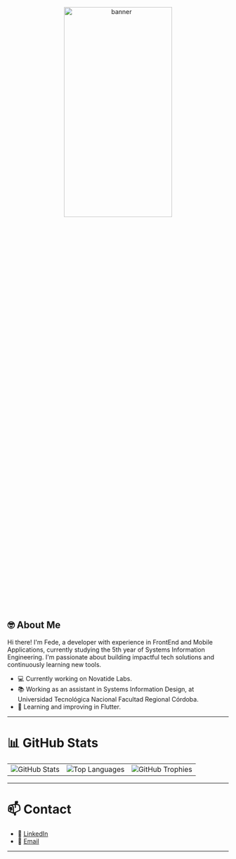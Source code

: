 <!-- Banner principal (puede ser una imagen animada o estática) -->
<p align="center">
  <img src="https://i0.wp.com/media4.giphy.com/media/c1raPwW4r7nK8/giphy.gif" alt="banner" width="70%" height="35%" />
</p>

## 🤓 About Me

Hi there! I'm Fede, a developer with experience in FrontEnd and Mobile Applications, currently studying the 5th
year of Systems Information Engineering.
I'm passionate about building impactful tech solutions and continuously learning new tools.

- 💻 Currently working on Novatide Labs.
- 📚 Working as an assistant in Systems Information Design, at Universidad Tecnológica Nacional Facultad Regional Córdoba.  
- 🌱 Learning and improving in Flutter.

---

# 📊 GitHub Stats

<table>
  <tr>
    <td>
      <img src="https://github-readme-stats.vercel.app/api?username=FedericoMizzau&show_icons=true&theme=tokyonight" alt="GitHub Stats" />
    <td>
      <img src="https://github-readme-stats.vercel.app/api/top-langs/?username=FedericoMizzau&layout=compact&theme=tokyonight" alt="Top Languages" />
    </td>
    <td>
      <img src="https://github-profile-trophy.vercel.app/?username=FedericoMizzau&theme=tokyonight&column=4" alt="GitHub Trophies" />
    </td>
  </tr>
</table>

---

# 📫 Contact

- 💼 [LinkedIn](https://www.linkedin.com/in/fdhmz13/)
- 📧 [Email](mailto:federicomizzau.77@gmail.com)

---
